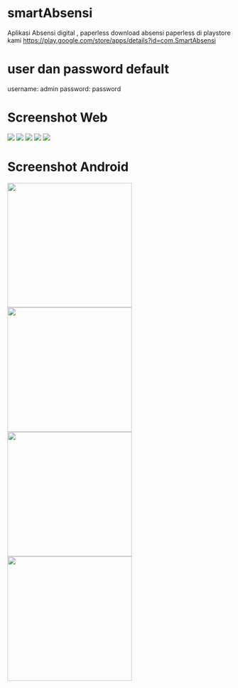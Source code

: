 # smartAbsensi
Aplikasi Absensi digital , paperless
download absensi paperless di playstore kami 
https://play.google.com/store/apps/details?id=com.SmartAbsensi
# user dan password default
username: admin
password: password
# Screenshot Web
![](https://github.com/bisanedev/smartAbsensi/blob/main/screenshoot/rekapKelas.png?raw=true)
![](https://github.com/bisanedev/smartAbsensi/blob/main/screenshoot/rekapSiswa.png?raw=true)
![](https://github.com/bisanedev/smartAbsensi/blob/main/screenshoot/rekapGuru.png?raw=true)
![](https://github.com/bisanedev/smartAbsensi/blob/main/screenshoot/absensiLihatSiswa.png?raw=true)
![](https://github.com/bisanedev/smartAbsensi/blob/main/screenshoot/auditabsensiSiswa.png?raw=true)
# Screenshot Android
<img src="https://github.com/bisanedev/smartAbsensi/blob/main/screenshoot/Screenshot_1613217274.png?raw=true" width="280"> <img src="https://github.com/bisanedev/smartAbsensi/blob/main/screenshoot/Screenshot_1613221517.png?raw=true" width="280"> <img src="https://github.com/bisanedev/smartAbsensi/blob/main/screenshoot/Screenshot_1613221520.png?raw=true" width="280"> <img src="https://github.com/bisanedev/smartAbsensi/blob/main/screenshoot/Screenshot_1613221606.png?raw=true" width="280">
